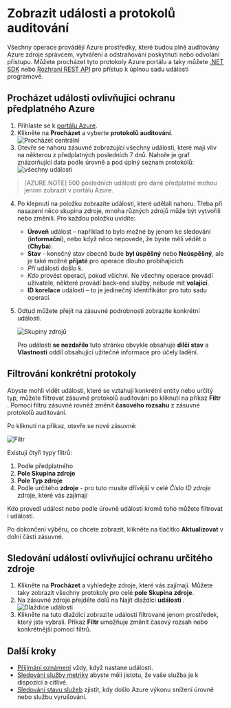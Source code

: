 <properties
    pageTitle="Zobrazit události a protokolů auditování"
    description="Zjistěte, jak chcete zobrazit všechny události, které se provedou předplatné Azure."
    authors="rboucher"
    manager="carolz"
    editor=""
    services="monitoring-and-diagnostics"
    documentationCenter="monitoring-and-diagnostics"/>

<tags
    ms.service="monitoring-and-diagnostics"
    ms.workload="na"
    ms.tgt_pltfrm="na"
    ms.devlang="na"
    ms.topic="article"
    ms.date="04/28/2015"
    ms.author="robb"/>

# <a name="view-events-and-audit-logs"></a>Zobrazit události a protokolů auditování

Všechny operace provádějí Azure prostředky, které budou plně auditovány Azure zdroje správcem, vytváření a odstraňování poskytnutí nebo odvolání přístupu. Můžete procházet tyto protokoly Azure portálu a taky můžete [.NET SDK](https://www.nuget.org/packages/Microsoft.Azure.Insights/) nebo [Rozhraní REST API](https://msdn.microsoft.com/library/azure/dn931927.aspx) pro přístup k úplnou sadu události programově.

## <a name="browse-the-events-impacting-your-azure-subscription"></a>Procházet události ovlivňující ochranu předplatného Azure

1. Přihlaste se k [portálu Azure](https://portal.azure.com/).
2. Klikněte na **Procházet** a vyberte **protokolů auditování**.  
    ![Procházet centrální](./media/insights-debugging-with-events/Insights_Browse.png)
3. Otevře se nahoru zásuvné zobrazující všechny události, které mají vliv na některou z předplatných posledních 7 dnů. Nahoře je graf znázorňující data podle úrovně a pod úplný seznam protokolů:  ![všechny události](./media/insights-debugging-with-events/Insights_AllEvents.png)

>[AZURE.NOTE] 500 posledních událostí pro dané předplatné mohou jenom zobrazit v portálu Azure.

4. Po klepnutí na položku zobrazíte události, které udělali nahoru. Třeba při nasazení něco skupina zdroje, mnoha různých zdrojů může být vytvořili nebo změnili. Pro každou položku uvidíte:
    * **Úroveň** událost – například to bylo možné by jenom ke sledování (**informační**), nebo když něco nepovede, že byste měli vědět o (**Chyba**).
    * **Stav** - konečný stav obecně bude **byl úspěšný** nebo **Neúspěšný**, ale je také možné **přijaté** pro operace dlouho probíhajících.
    * *Při* události došlo k.
    * *Kdo* provést operaci, pokud všichni. Ne všechny operace provádí uživatele, některé provádí back-end služby, nebude mít **volající**.
    * **ID korelace** události – to je jedinečný identifikátor pro tuto sadu operací.

5. Odtud můžete přejít na zásuvné podrobnosti zobrazíte konkrétní události.

    ![Skupiny zdrojů](./media/insights-debugging-with-events/Insights_EventDetails.png)

    Pro události **se nezdařilo** tuto stránku obvykle obsahuje **dílčí stav** a **Vlastnosti** oddíl obsahující užitečné informace pro účely ladění.

## <a name="filter-to-specific-logs"></a>Filtrování konkrétní protokoly

Abyste mohli vidět události, které se vztahují konkrétní entity nebo určitý typ, můžete filtrovat zásuvné protokolů auditování po kliknutí na příkaz **Filtr** . Pomocí filtru zásuvné rovněž změnit **časového rozsahu** z zásuvné protokolů auditování.

Po kliknutí na příkaz, otevře se nové zásuvné:

![Filtr](./media/insights-debugging-with-events/Insights_EventFilter.png)

Existují čtyři typy filtrů:

1. Podle předplatného
2. **Pole Skupina zdroje**
3. **Pole Typ zdroje**
4. Podle určitého **zdroje** - pro tuto musíte dřívější v celé *Číslo ID zdroje* zdroje, které vás zajímají

Kdo provedl událost nebo podle úrovně události kromě toho můžete filtrovat i události.

Po dokončení výběru, co chcete zobrazit, klikněte na tlačítko **Aktualizovat** v dolní části zásuvné.

## <a name="monitor-events-impacting-specific-resources"></a>Sledování událostí ovlivňující ochranu určitého zdroje

1. Klikněte na **Procházet** a vyhledejte zdroje, které vás zajímají. Můžete taky zobrazit všechny protokoly pro celé **pole Skupina zdroje**.
2. Na zásuvné zdroje přejděte dolů na Najít dlaždici **události** .  
    ![Dlaždice události](./media/insights-debugging-with-events/Insights_EventsTile.png)
3. Klikněte na tuto dlaždici zobrazíte události filtrované jenom prostředek, který jste vybrali. Příkaz **Filtr** umožňuje změnit časový rozsah nebo konkrétnější pomocí filtrů.

## <a name="next-steps"></a>Další kroky

* [Přijímání oznámení](insights-receive-alert-notifications.md) vždy, když nastane události.
* [Sledování služby metriky](insights-how-to-customize-monitoring.md) abyste měli jistotu, že vaše služba je k dispozici a citlivé.
* [Sledování stavu služeb](insights-service-health.md) zjistit, kdy došlo Azure výkonu snížení úrovně nebo službu vyrušování.  
